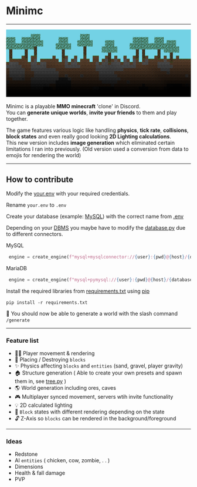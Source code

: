 # Minimc
- - - - -
![Test Image 3](Assets/banner.png)

Minimc is a playable **MMO minecraft** 'clone' in Discord.
<br>You can **generate unique worlds**, **invite your friends** to them and play together.

The game features various logic like handling **physics**, **tick rate**, **collisions**, **block states** and even really good looking **2D Lighting calculations**.
<br>This new version includes **image generation** which eliminated certain limitations I ran into previously. (Old version used a conversion from data to emojis for rendering the world)
- - - - -
## How to contribute
Modify the [your.env](.env) with your required credentials. 

Rename `your.env` to `.env`

Create your database (example: [MySQL](https://www.mysql.com/de/)) with the correct name from [.env](.env)

Depending on your [DBMS](https://www.ibm.com/docs/en/zos-basic-skills?topic=zos-what-is-database-management-system) you maybe have to modify the [database.py](database.py) due to different connectors.

MySQL
```py
 engine = create_engine(f"mysql+mysqlconnector://{user}:{pwd}@{host}/{database}")
 ```

MariaDB
```py
 engine = create_engine(f"mysql+pymysql://{user}:{pwd}@{host}/{database}")
 ```

Install the required libraries from [requirements.txt](requirements.txt) using [pip](https://pypi.org/project/pip/) 

```
pip install -r requirements.txt
```
🎉 You should now be able to generate a world with the slash command `/generate`
- - - - -
### Feature list
- 🏃‍♂️ Player movement & rendering
- 👊 Placing / Destroying `blocks`
- ✨ Physics affecting `blocks` and `entities` (sand, gravel, player gravity)
- 🏠 Structure generation ( Able to create your own presets and spawn them in, see [tree.py](tree.py) )
- 🌎 World generation including ores, caves
- 🎮 Multiplayer synced movement, servers wtih invite functionality
- 💡 2D calculated lighting
- 🧱 `Block` states with different rendering depending on the state
- 🔓 Z-Axis so `blocks` can be rendered in the background/foreground
- - - - -
### Ideas
- Redstone
- AI `entities` ( chicken, cow, zombie, . . )
- Dimensions
- Health & fall damage
- PVP